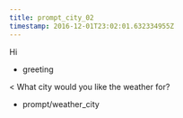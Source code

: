 ```yaml
---
title: prompt_city_02
timestamp: 2016-12-01T23:02:01.632334955Z
---
```


Hi
* greeting

< What city would you like the weather for?
* prompt/weather_city
